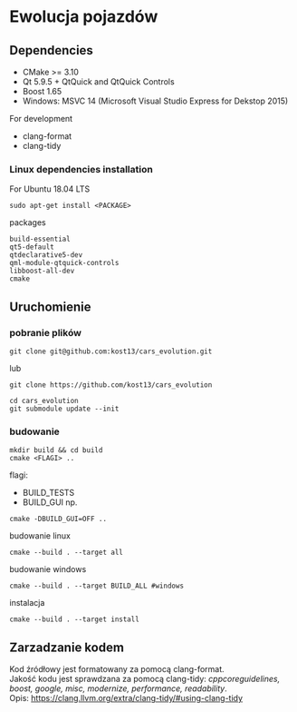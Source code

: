 # Ewolucja pojazdów

## Dependencies
- CMake >= 3.10
- Qt  5.9.5 + QtQuick and QtQuick Controls
- Boost 1.65
- Windows: MSVC 14 (Microsoft Visual Studio Express for Dekstop 2015)

For development
- clang-format
- clang-tidy

### Linux dependencies installation
For Ubuntu 18.04 LTS
```
sudo apt-get install <PACKAGE>
```
packages
```
build-essential
qt5-default
qtdeclarative5-dev
qml-module-qtquick-controls
libboost-all-dev
cmake
```

## Uruchomienie
### pobranie plików
```
git clone git@github.com:kost13/cars_evolution.git
```
lub 
```
git clone https://github.com/kost13/cars_evolution
```

```
cd cars_evolution
git submodule update --init
```

### budowanie 
```
mkdir build && cd build
cmake <FLAGI> ..
```

flagi:
- BUILD_TESTS
- BUILD_GUI
np.
```
cmake -DBUILD_GUI=OFF ..
```

budowanie linux
```
cmake --build . --target all
```
budowanie windows
```
cmake --build . --target BUILD_ALL #windows
```
instalacja
```
cmake --build . --target install
```

## Zarzadzanie kodem
Kod źródłowy jest formatowany za pomocą clang-format. \
Jakość kodu jest sprawdzana za pomocą clang-tidy:
*cppcoreguidelines, boost, google, misc, modernize, performance, readability*. \
Opis: https://clang.llvm.org/extra/clang-tidy/#using-clang-tidy

